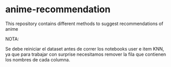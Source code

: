 # anime-recommendation
This repository contains different methods to suggest recommendations of anime

NOTA:

Se debe reiniciar el dataset antes de correr los notebooks user e item KNN, ya que para trabajar con surprise necesitamos remover la fila que contienen los nombres de cada columna.